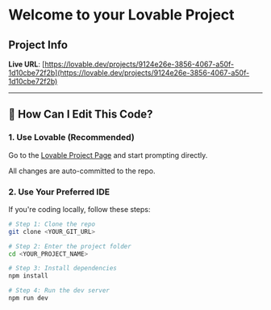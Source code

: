 # Welcome to your Lovable Project

## Project Info

**Live URL**: [https://lovable.dev/projects/9124e26e-3856-4067-a50f-1d10cbe72f2b](https://lovable.dev/projects/9124e26e-3856-4067-a50f-1d10cbe72f2b)

---

## 🔧 How Can I Edit This Code?

### 1. Use Lovable (Recommended)

Go to the [Lovable Project Page](https://lovable.dev/projects/9124e26e-3856-4067-a50f-1d10cbe72f2b) and start prompting directly.

All changes are auto-committed to the repo.

### 2. Use Your Preferred IDE

If you're coding locally, follow these steps:

```sh
# Step 1: Clone the repo
git clone <YOUR_GIT_URL>

# Step 2: Enter the project folder
cd <YOUR_PROJECT_NAME>

# Step 3: Install dependencies
npm install

# Step 4: Run the dev server
npm run dev
